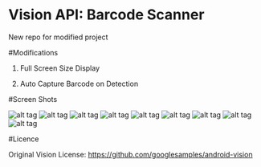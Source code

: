 # Vision API: Barcode Scanner
New repo for modified project

#Modifications


1. Full Screen Size Display

2. Auto Capture Barcode on Detection

#Screen Shots

![alt tag](https://raw.githubusercontent.com/wax911/Vision-Barcode-Scanner/master/Screen%20Shots/IMG%20(1).png)
![alt tag](https://raw.githubusercontent.com/wax911/Vision-Barcode-Scanner/master/Screen%20Shots/IMG%20(2).png)
![alt tag](https://raw.githubusercontent.com/wax911/Vision-Barcode-Scanner/master/Screen%20Shots/IMG%20(3).png)
![alt tag](https://raw.githubusercontent.com/wax911/Vision-Barcode-Scanner/master/Screen%20Shots/IMG%20(4).png)
![alt tag](https://raw.githubusercontent.com/wax911/Vision-Barcode-Scanner/master/Screen%20Shots/IMG%20(5).png)
![alt tag](https://raw.githubusercontent.com/wax911/Vision-Barcode-Scanner/master/Screen%20Shots/IMG%20(6).png)
![alt tag](https://raw.githubusercontent.com/wax911/Vision-Barcode-Scanner/master/Screen%20Shots/IMG%20(7).png)
![alt tag](https://raw.githubusercontent.com/wax911/Vision-Barcode-Scanner/master/Screen%20Shots/IMG%20(8).png)
![alt tag](https://raw.githubusercontent.com/wax911/Vision-Barcode-Scanner/master/Screen%20Shots/IMG%20(9).png)


#Licence

Original Vision License: 
https://github.com/googlesamples/android-vision
